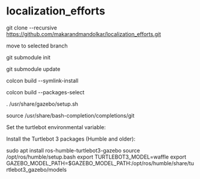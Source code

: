 # localization_efforts

git clone --recursive https://github.com/makarandmandolkar/localization_efforts.git

move to selected branch

git submodule init

git submodule update

colcon build --symlink-install

colcon build --packages-select <name-of-pkg>


. /usr/share/gazebo/setup.sh

source /usr/share/bash-completion/completions/git


Set the turtlebot environmental variable:

Install the Turtlebot 3 packages (Humble and older):

sudo apt install ros-humble-turtlebot3-gazebo
source /opt/ros/humble/setup.bash
export TURTLEBOT3_MODEL=waffle
export GAZEBO_MODEL_PATH=$GAZEBO_MODEL_PATH:/opt/ros/humble/share/turtlebot3_gazebo/models


